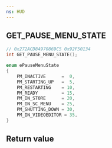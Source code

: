 ```yaml
---
ns: HUD
---
```

## GET_PAUSE_MENU_STATE

```c
// 0x272ACD84970869C5 0x92F50134
int GET_PAUSE_MENU_STATE();
```

```c
enum ePauseMenuState
{
    PM_INACTIVE 	 =  0,
	PM_STARTING_UP 	 =  5,
	PM_RESTARTING 	 = 10,
	PM_READY 		 = 15,
	PM_IN_STORE 	 = 20,
	PM_IN_SC_MENU 	 = 25,
	PM_SHUTTING_DOWN = 30,
	PM_IN_VIDEOEDITOR = 35,
}
```

## Return value
